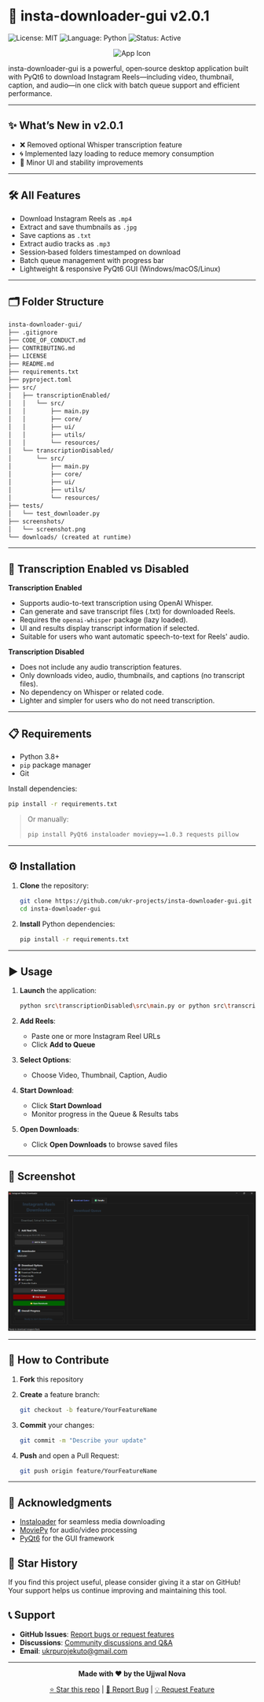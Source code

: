 # 🚀 insta-downloader-gui v2.0.1

![License: MIT](https://img.shields.io/badge/License-MIT-green) ![Language: Python](https://img.shields.io/badge/Language-Python-blue) ![Status: Active](https://img.shields.io/badge/Status-Active-brightgreen)

<p align="center">
  <img src="src/transcriptionEnabled/src/favicon.ico" alt="App Icon" width="64" height="64" />
</p>

insta-downloader-gui is a powerful, open‑source desktop application built with PyQt6 to download Instagram Reels—including video, thumbnail, caption, and audio—in one click with batch queue support and efficient performance.

---

## ✨ What’s New in v2.0.1

- ❌ Removed optional Whisper transcription feature  
- 🌀 Implemented lazy loading to reduce memory consumption  
- 🧼 Minor UI and stability improvements  

---

## 🛠️ All Features

- Download Instagram Reels as `.mp4`  
- Extract and save thumbnails as `.jpg`  
- Save captions as `.txt`  
- Extract audio tracks as `.mp3`  
- Session‑based folders timestamped on download  
- Batch queue management with progress bar  
- Lightweight & responsive PyQt6 GUI (Windows/macOS/Linux)  

---

## 🗂️ Folder Structure

```
insta-downloader-gui/
├── .gitignore
├── CODE_OF_CONDUCT.md
├── CONTRIBUTING.md
├── LICENSE
├── README.md
├── requirements.txt
├── pyproject.toml
├── src/
│   ├── transcriptionEnabled/
│   │   └── src/
│   │       ├── main.py
│   │       ├── core/
│   │       ├── ui/
│   │       ├── utils/
│   │       └── resources/
│   └── transcriptionDisabled/
│       └── src/
│           ├── main.py
│           ├── core/
│           ├── ui/
│           ├── utils/
│           └── resources/
├── tests/
│   └── test_downloader.py
├── screenshots/
│   └── screenshot.png
└── downloads/ (created at runtime)
```

---

## 📝 Transcription Enabled vs Disabled

**Transcription Enabled**
- Supports audio-to-text transcription using OpenAI Whisper.
- Can generate and save transcript files (.txt) for downloaded Reels.
- Requires the `openai-whisper` package (lazy loaded).
- UI and results display transcript information if selected.
- Suitable for users who want automatic speech-to-text for Reels' audio.

**Transcription Disabled**
- Does not include any audio transcription features.
- Only downloads video, audio, thumbnails, and captions (no transcript files).
- No dependency on Whisper or related code.
- Lighter and simpler for users who do not need transcription.

---

## 📋 Requirements

- Python 3.8+  
- `pip` package manager  
- Git  

Install dependencies:

```bash
pip install -r requirements.txt
````

> Or manually:
>
> ```bash
> pip install PyQt6 instaloader moviepy==1.0.3 requests pillow
> ```

---

## ⚙️ Installation

1. **Clone** the repository:

   ```bash
   git clone https://github.com/ukr-projects/insta-downloader-gui.git
   cd insta-downloader-gui
   ```

2. **Install** Python dependencies:

   ```bash
   pip install -r requirements.txt
   ```

---

## ▶️ Usage

1. **Launch** the application:

   ```bash
   python src\transcriptionDisabled\src\main.py or python src\transcriptionEnabled\src\main.py
   ```

2. **Add Reels**:

   * Paste one or more Instagram Reel URLs
   * Click **Add to Queue**

3. **Select Options**:

   * Choose Video, Thumbnail, Caption, Audio

4. **Start Download**:

   * Click **Start Download**
   * Monitor progress in the Queue & Results tabs

5. **Open Downloads**:

   * Click **Open Downloads** to browse saved files

---

## 📸 Screenshot

![Interface](screenshots/screenshot.png)

---

## 🤝 How to Contribute

1. **Fork** this repository
2. **Create** a feature branch:

   ```bash
   git checkout -b feature/YourFeatureName
   ```
3. **Commit** your changes:

   ```bash
   git commit -m "Describe your update"
   ```
4. **Push** and open a Pull Request:

   ```bash
   git push origin feature/YourFeatureName
   ```

---

## 🙏 Acknowledgments

* [Instaloader](https://github.com/instaloader/instaloader) for seamless media downloading
* [MoviePy](https://github.com/Zulko/moviepy) for audio/video processing
* [PyQt6](https://pypi.org/project/PyQt6/) for the GUI framework

## 🌟 Star History

If you find this project useful, please consider giving it a star on GitHub! Your support helps us continue improving and maintaining this tool.

## 📞 Support

- **GitHub Issues**: [Report bugs or request features](https://github.com/ukr-projects/insta-downloader-gui/issues)
- **Discussions**: [Community discussions and Q&A](https://github.com/ukr-projects/insta-downloader-gui/discussions)
- **Email**: ukrpurojekuto@gmail.com

---

<div align="center">

**Made with ❤️ by the Ujjwal Nova**

[⭐ Star this repo](https://github.com/ukr-projects/insta-downloader-gui) | [🐛 Report Bug](https://github.com/ukr-projects/insta-downloader-gui/issues) | [💡 Request Feature](https://github.com/ukr-projects/insta-downloader-gui/issues)

</div>
